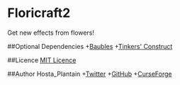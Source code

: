 # Floricraft2
Get new effects from flowers!

##Optional Dependencies
+[Baubles](https://minecraft.curseforge.com/projects/baubles)
+[Tinkers' Construct](https://minecraft.curseforge.com/projects/tinkers-construct)

##Licence
[MIT Licence](/LICENCE)

##Author
Hosta_Plantain
	+[Twitter](https://twitter.com/hosta_plantain)
	+[GitHub](https://github.com/HostaPlantain)
	+[CurseForge](https://minecraft.curseforge.com/members/Hosta_Plantain)
